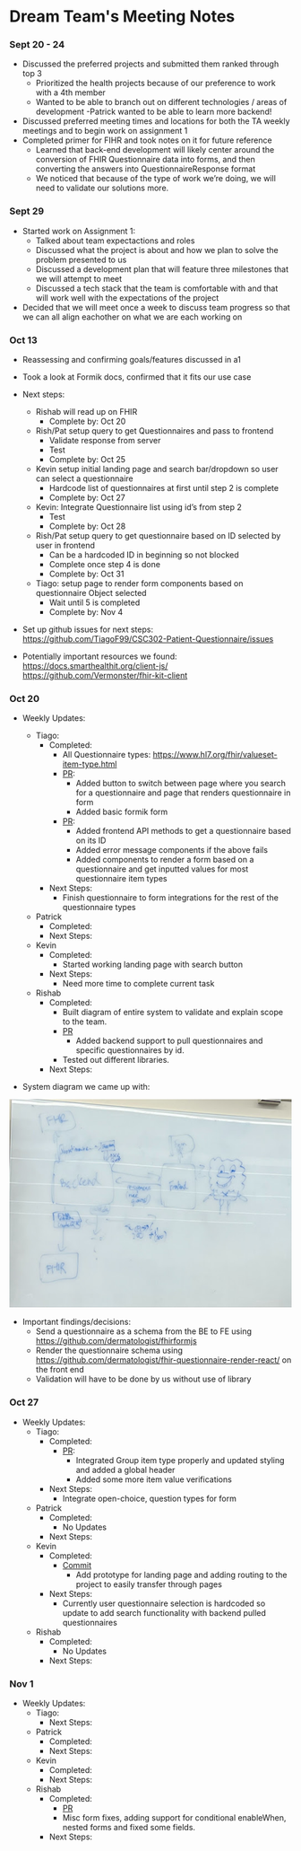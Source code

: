 # Dream Team's Meeting Notes

### Sept 20 - 24

- Discussed the preferred projects and submitted them ranked through top 3
    - Prioritized the health projects because of our preference to work with a 4th member
    - Wanted to be able to branch out on different technologies / areas of development
      -Patrick wanted to be able to learn more backend!
- Discussed preferred meeting times and locations for both the TA weekly meetings and to begin work on assignment 1
- Completed primer for FIHR and took notes on it for future reference
    - Learned that back-end development will likely center around the conversion of FHIR Questionnaire data into forms, and then converting the answers into QuestionnaireResponse format
    - We noticed that because of the type of work we’re doing, we will need to validate our solutions more.

### Sept 29
- Started work on Assignment 1:
    - Talked about team expectactions and roles
    - Discussed what the project is about and how we plan to solve the problem presented to us
    - Discussed a development plan that will feature three milestones that we will attempt to meet
    - Discussed a tech stack that the team is comfortable with and that will work well with the expectations of the project
- Decided that we will meet once a week to discuss team progress so that we can all align eachother on what we are each working on

### Oct 13

- Reassessing and confirming goals/features discussed in a1
- Took a look at Formik docs, confirmed that it fits our use case
- Next steps:
    - Rishab will read up on FHIR
        - Complete by: Oct 20
    - Rish/Pat setup query to get Questionnaires and pass to frontend
        - Validate response from server
        - Test
        - Complete by: Oct 25
    - Kevin setup initial landing page and search bar/dropdown so user can select a questionnaire
        - Hardcode list of questionnaires at first until step 2 is complete
        - Complete by: Oct 27
    - Kevin: Integrate Questionnaire list using id’s from step 2
        - Test
        - Complete by: Oct 28
    - Rish/Pat setup query to get questionnaire based on ID selected by user in frontend 
        - Can be a hardcoded ID in beginning so not blocked 
        - Complete once step 4 is done
        - Complete by: Oct 31
    - Tiago: setup page to render form components based on questionnaire Object selected
        - Wait until 5 is completed 
        - Complete by: Nov 4

- Set up github issues for next steps: https://github.com/TiagoF99/CSC302-Patient-Questionnaire/issues
- Potentially important resources we found:	
https://docs.smarthealthit.org/client-js/
https://github.com/Vermonster/fhir-kit-client


### Oct 20

- Weekly Updates:
    - Tiago:
        - Completed:
            - All Questionnaire types: https://www.hl7.org/fhir/valueset-item-type.html
            - [PR](https://github.com/TiagoF99/CSC302-Patient-Questionnaire/pull/6): 
                - Added button to switch between page where you search for a questionnaire and page that renders questionnaire in form
                - Added basic formik form
            - [PR](https://github.com/TiagoF99/CSC302-Patient-Questionnaire/pull/8):
                - Added frontend API methods to get a questionnaire based on its ID
                - Added error message components if the above fails
                - Added components to render a form based on a questionnaire and get inputted values for most questionnaire item types
        - Next Steps:
            - Finish questionnaire to form integrations for the rest of the questionnaire types
    - Patrick
        - Completed:
        - Next Steps:
    - Kevin
        - Completed:
            - Started working landing page with search button
        - Next Steps:
            - Need more time to complete current task
    - Rishab
        - Completed:
            - Built diagram of entire system to validate and explain scope to the team.
            - [PR](https://github.com/TiagoF99/CSC302-Patient-Questionnaire/pull/7)
                - Added backend support to pull questionnaires and specific questionnaires by id.
            - Tested out different libraries.
        - Next Steps:


- System diagram we came up with:

![](system.jpg)

- Important findings/decisions:
    - Send a questionnaire as a schema from the BE to FE using https://github.com/dermatologist/fhirformjs
    - Render the questionnaire schema using https://github.com/dermatologist/fhir-questionnaire-render-react/ on the front end
    - Validation will have to be done by us without use of library

### Oct 27

- Weekly Updates:
    - Tiago:
        - Completed:
            - [PR](https://github.com/TiagoF99/CSC302-Patient-Questionnaire/pull/9):
                - Integrated Group item type properly and updated styling and added a global header
                - Added some more item value verifications  
        - Next Steps:
            - Integrate open-choice, question types for form 
    - Patrick
        - Completed:
            - No Updates 
        - Next Steps:
    - Kevin
        - Completed:
            - [Commit](https://github.com/TiagoF99/CSC302-Patient-Questionnaire/commit/2853502b8d5053dfdd0424cfa0d301cbb7e3c0b0)
                - Add prototype for landing page and adding routing to the project to easily transfer through pages
        - Next Steps:
            - Currently user questionnaire selection is hardcoded so update to add search functionality with backend pulled questionnaires
    - Rishab
        - Completed:
            - No Updates 
        - Next Steps:

### Nov 1

- Weekly Updates:
    - Tiago:
        - Next Steps:
    - Patrick
        - Completed:
        - Next Steps:
    - Kevin
        - Completed:
        - Next Steps:
    - Rishab
        - Completed:
            - [PR](https://github.com/TiagoF99/CSC302-Patient-Questionnaire/pull/10)
            - Misc form fixes, adding support for conditional enableWhen, nested forms and fixed some fields.
        - Next Steps:
